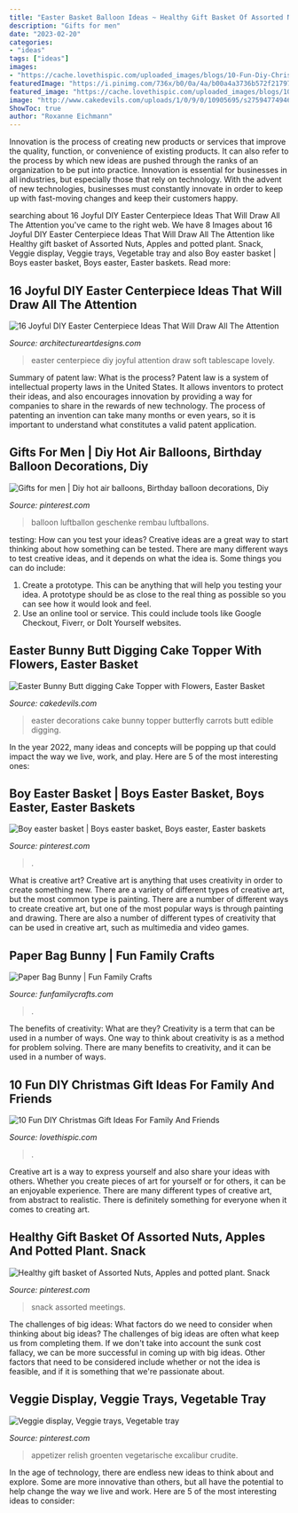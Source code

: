 ```yaml
---
title: "Easter Basket Balloon Ideas ~ Healthy Gift Basket Of Assorted Nuts, Apples And Potted Plant. Snack"
description: "Gifts for men"
date: "2023-02-20"
categories:
- "ideas"
tags: ["ideas"]
images:
- "https://cache.lovethispic.com/uploaded_images/blogs/10-Fun-Diy-Christmas-Gift-Ideas-For-Family-And-Friends-49212-5.jpg"
featuredImage: "https://i.pinimg.com/736x/b0/0a/4a/b00a4a3736b572f21797446a6b9fd7d8.jpg"
featured_image: "https://cache.lovethispic.com/uploaded_images/blogs/10-Fun-Diy-Christmas-Gift-Ideas-For-Family-And-Friends-49212-5.jpg"
image: "http://www.cakedevils.com/uploads/1/0/9/0/10905695/s275947749466006588_p3788_i5_w640.jpeg"
ShowToc: true
author: "Roxanne Eichmann"
---
```



Innovation is the process of creating new products or services that improve the quality, function, or convenience of existing products. It can also refer to the process by which new ideas are pushed through the ranks of an organization to be put into practice. Innovation is essential for businesses in all industries, but especially those that rely on technology. With the advent of new technologies, businesses must constantly innovate in order to keep up with fast-moving changes and keep their customers happy.

	

		
searching about 16 Joyful DIY Easter Centerpiece Ideas That Will Draw All The Attention you've came to the right web. We have 8 Images about 16 Joyful DIY Easter Centerpiece Ideas That Will Draw All The Attention like Healthy gift basket of Assorted Nuts, Apples and potted plant. Snack, Veggie display, Veggie trays, Vegetable tray and also Boy easter basket | Boys easter basket, Boys easter, Easter baskets. Read more:
		
    
## 16 Joyful DIY Easter Centerpiece Ideas That Will Draw All The Attention

<img loading=lazy src="https://www.architectureartdesigns.com/wp-content/uploads/2020/03/16-Joyful-DIY-Easter-Centerpiece-Ideas-That-Will-Draw-All-The-Attention-15.jpg" onerror="this.onerror=null;this.src='https://tse3.mm.bing.net/th?id=OIP.bINoJwb90TMDLODCGIg0zAHaLE&amp;pid=15.1';" alt="16 Joyful DIY Easter Centerpiece Ideas That Will Draw All The Attention">

_Source: architectureartdesigns.com_

>easter centerpiece diy joyful attention draw soft tablescape lovely. 

	

Summary of patent law: What is the process?
Patent law is a system of intellectual property laws in the United States. It allows inventors to protect their ideas, and also encourages innovation by providing a way for companies to share in the rewards of new technology. The process of patenting an invention can take many months or even years, so it is important to understand what constitutes a valid patent application.

    
## Gifts For Men | Diy Hot Air Balloons, Birthday Balloon Decorations, Diy

<img loading=lazy src="https://i.pinimg.com/736x/d5/e5/96/d5e5961476e62febb0a10f0fe6cf8937.jpg" onerror="this.onerror=null;this.src='https://tse1.mm.bing.net/th?id=OIP.3ZBGglz7k9SL1gdd9FsGhwHaJ3&amp;pid=15.1';" alt="Gifts for men | Diy hot air balloons, Birthday balloon decorations, Diy">

_Source: pinterest.com_

>balloon luftballon geschenke rembau luftballons. 

	

testing: How can you test your ideas?
Creative ideas are a great way to start thinking about how something can be tested. There are many different ways to test creative ideas, and it depends on what the idea is. Some things you can do include:
1. Create a prototype. This can be anything that will help you testing your idea. A prototype should be as close to the real thing as possible so you can see how it would look and feel.
2. Use an online tool or service. This could include tools like Google Checkout, Fiverr, or DoIt Yourself websites.

    
## Easter Bunny Butt Digging Cake Topper With Flowers, Easter Basket

<img loading=lazy src="http://www.cakedevils.com/uploads/1/0/9/0/10905695/s275947749466006588_p3788_i5_w640.jpeg" onerror="this.onerror=null;this.src='https://tse1.mm.bing.net/th?id=OIP.Akd0uqVnpdRWQdbykBVLNQHaIa&amp;pid=15.1';" alt="Easter Bunny Butt digging Cake Topper with Flowers, Easter Basket">

_Source: cakedevils.com_

>easter decorations cake bunny topper butterfly carrots butt edible digging. 

	

In the year 2022, many ideas and concepts will be popping up that could impact the way we live, work, and play. Here are 5 of the most interesting ones:

    
## Boy Easter Basket | Boys Easter Basket, Boys Easter, Easter Baskets

<img loading=lazy src="https://i.pinimg.com/736x/c5/21/56/c521560627b0867be6390f599febb2b2.jpg" onerror="this.onerror=null;this.src='https://tse2.mm.bing.net/th?id=OIP.V3_uva_zId7nEo0EHunEXgHaMJ&amp;pid=15.1';" alt="Boy easter basket | Boys easter basket, Boys easter, Easter baskets">

_Source: pinterest.com_

>. 

	

What is creative art?
Creative art is anything that uses creativity in order to create something new. There are a variety of different types of creative art, but the most common type is painting. There are a number of different ways to create creative art, but one of the most popular ways is through painting and drawing. There are also a number of different types of creativity that can be used in creative art, such as multimedia and video games.

    
## Paper Bag Bunny | Fun Family Crafts

<img loading=lazy src="https://funfamilycrafts.com/wp-content/uploads/2013/03/bunny_bag.jpg" onerror="this.onerror=null;this.src='https://tse3.mm.bing.net/th?id=OIP.hU6j-N3mGxRdrl2MSDor-AHaLH&amp;pid=15.1';" alt="Paper Bag Bunny | Fun Family Crafts">

_Source: funfamilycrafts.com_

>. 

	

The benefits of creativity: What are they?
Creativity is a term that can be used in a number of ways. One way to think about creativity is as a method for problem solving. There are many benefits to creativity, and it can be used in a number of ways.

    
## 10 Fun DIY Christmas Gift Ideas For Family And Friends

<img loading=lazy src="https://cache.lovethispic.com/uploaded_images/blogs/10-Fun-Diy-Christmas-Gift-Ideas-For-Family-And-Friends-49212-5.jpg" onerror="this.onerror=null;this.src='https://tse1.mm.bing.net/th?id=OIP.FJmSC8Bf-_HgZr9240DMIAHaLH&amp;pid=15.1';" alt="10 Fun DIY Christmas Gift Ideas For Family And Friends">

_Source: lovethispic.com_

>. 

	

Creative art is a way to express yourself and also share your ideas with others. Whether you create pieces of art for yourself or for others, it can be an enjoyable experience. There are many different types of creative art, from abstract to realistic. There is definitely something for everyone when it comes to creating art.

    
## Healthy Gift Basket Of Assorted Nuts, Apples And Potted Plant. Snack

<img loading=lazy src="https://i.pinimg.com/736x/b0/0a/4a/b00a4a3736b572f21797446a6b9fd7d8.jpg" onerror="this.onerror=null;this.src='https://tse1.mm.bing.net/th?id=OIP.ujwqiZEJP8PKC8fQJUhGuQHaJ6&amp;pid=15.1';" alt="Healthy gift basket of Assorted Nuts, Apples and potted plant. Snack">

_Source: pinterest.com_

>snack assorted meetings. 

	

The challenges of big ideas: What factors do we need to consider when thinking about big ideas?
The challenges of big ideas are often what keep us from completing them. If we don't take into account the sunk cost fallacy, we can be more successful in coming up with big ideas. Other factors that need to be considered include whether or not the idea is feasible, and if it is something that we're passionate about.

    
## Veggie Display, Veggie Trays, Vegetable Tray

<img loading=lazy src="https://i.pinimg.com/736x/30/fc/a3/30fca37a29e62172d532603a9465df4a--relish-tray-ideas-veggie-display-easter-fruit-display.jpg" onerror="this.onerror=null;this.src='https://tse3.mm.bing.net/th?id=OIP.9Vl8O5-q9gClohli0YkZ3wHaJ3&amp;pid=15.1';" alt="Veggie display, Veggie trays, Vegetable tray">

_Source: pinterest.com_

>appetizer relish groenten vegetarische excalibur crudite. 

	

In the age of technology, there are endless new ideas to think about and explore. Some are more innovative than others, but all have the potential to help change the way we live and work. Here are 5 of the most interesting ideas to consider: 

